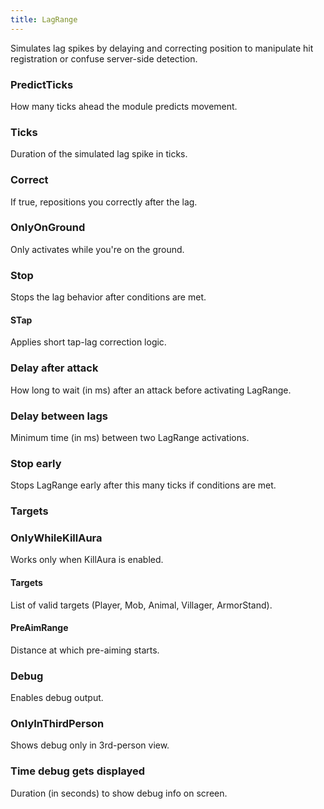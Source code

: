 ```yaml
---
title: LagRange
---
```

Simulates lag spikes by delaying and correcting position to manipulate hit registration or confuse server-side detection.

### PredictTicks
How many ticks ahead the module predicts movement.

### Ticks
Duration of the simulated lag spike in ticks.

### Correct
If true, repositions you correctly after the lag.

### OnlyOnGround
Only activates while you're on the ground.

### Stop
Stops the lag behavior after conditions are met.

#### STap
Applies short tap-lag correction logic.

### Delay after attack
How long to wait (in ms) after an attack before activating LagRange.

### Delay between lags
Minimum time (in ms) between two LagRange activations.

### Stop early
Stops LagRange early after this many ticks if conditions are met.

### Targets

### OnlyWhileKillAura
Works only when KillAura is enabled.

#### Targets
List of valid targets (Player, Mob, Animal, Villager, ArmorStand).

#### PreAimRange
Distance at which pre-aiming starts.

### Debug
Enables debug output.

### OnlyInThirdPerson
Shows debug only in 3rd-person view.

### Time debug gets displayed
Duration (in seconds) to show debug info on screen.